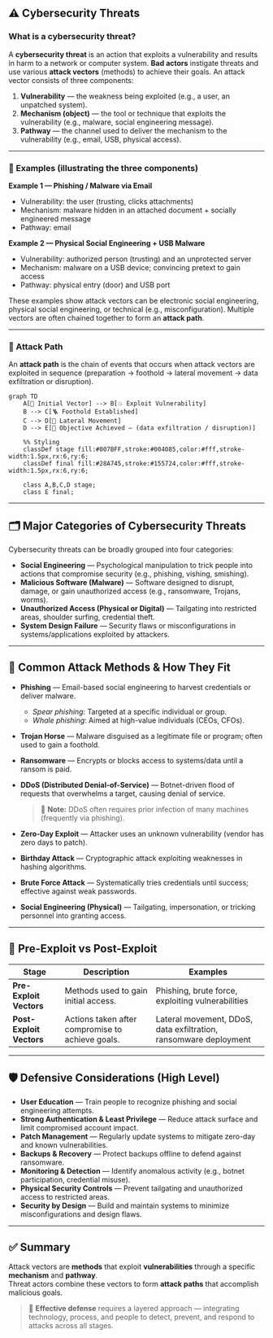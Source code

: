 ## ⚠️ Cybersecurity Threats

### What is a cybersecurity threat?
A **cybersecurity threat** is an action that exploits a vulnerability and results in harm to a network or computer system. **Bad actors** instigate threats and use various **attack vectors** (methods) to achieve their goals. An attack vector consists of three components:

1. **Vulnerability** — the weakness being exploited (e.g., a user, an unpatched system).  
2. **Mechanism (object)** — the tool or technique that exploits the vulnerability (e.g., malware, social engineering message).  
3. **Pathway** — the channel used to deliver the mechanism to the vulnerability (e.g., email, USB, physical access).

---

### 🧩 Examples (illustrating the three components)

**Example 1 — Phishing / Malware via Email**
- Vulnerability: the user (trusting, clicks attachments)  
- Mechanism: malware hidden in an attached document + socially engineered message  
- Pathway: email

**Example 2 — Physical Social Engineering + USB Malware**
- Vulnerability: authorized person (trusting) and an unprotected server  
- Mechanism: malware on a USB device; convincing pretext to gain access  
- Pathway: physical entry (door) and USB port

These examples show attack vectors can be electronic social engineering, physical social engineering, or technical (e.g., misconfiguration). Multiple vectors are often chained together to form an **attack path**.

---

### 🔗 Attack Path
An **attack path** is the chain of events that occurs when attack vectors are exploited in sequence (preparation → foothold → lateral movement → data exfiltration or disruption).

```mermaid
graph TD
    A[🧭 Initial Vector] --> B[💥 Exploit Vulnerability]
    B --> C[🪜 Foothold Established]
    C --> D[🔄 Lateral Movement]
    D --> E[🎯 Objective Achieved — (data exfiltration / disruption)]

    %% Styling
    classDef stage fill:#007BFF,stroke:#004085,color:#fff,stroke-width:1.5px,rx:6,ry:6;
    classDef final fill:#28A745,stroke:#155724,color:#fff,stroke-width:1.5px,rx:6,ry:6;

    class A,B,C,D stage;
    class E final;
```

---

## 🗂️ Major Categories of Cybersecurity Threats

Cybersecurity threats can be broadly grouped into four categories:

- **Social Engineering** — Psychological manipulation to trick people into actions that compromise security (e.g., phishing, vishing, smishing).  
- **Malicious Software (Malware)** — Software designed to disrupt, damage, or gain unauthorized access (e.g., ransomware, Trojans, worms).  
- **Unauthorized Access (Physical or Digital)** — Tailgating into restricted areas, shoulder surfing, credential theft.  
- **System Design Failure** — Security flaws or misconfigurations in systems/applications exploited by attackers.

---

## 🔎 Common Attack Methods & How They Fit

- **Phishing** — Email-based social engineering to harvest credentials or deliver malware.  
  - *Spear phishing*: Targeted at a specific individual or group.  
  - *Whale phishing*: Aimed at high-value individuals (CEOs, CFOs).  

- **Trojan Horse** — Malware disguised as a legitimate file or program; often used to gain a foothold.  

- **Ransomware** — Encrypts or blocks access to systems/data until a ransom is paid.  

- **DDoS (Distributed Denial-of-Service)** — Botnet-driven flood of requests that overwhelms a target, causing denial of service.  
  > 📝 **Note:** DDoS often requires prior infection of many machines (frequently via phishing).

- **Zero-Day Exploit** — Attacker uses an unknown vulnerability (vendor has zero days to patch).  

- **Birthday Attack** — Cryptographic attack exploiting weaknesses in hashing algorithms.  

- **Brute Force Attack** — Systematically tries credentials until success; effective against weak passwords.  

- **Social Engineering (Physical)** — Tailgating, impersonation, or tricking personnel into granting access.

---

## 🧠 Pre-Exploit vs Post-Exploit

| Stage | Description | Examples |
|--------|--------------|-----------|
| **Pre-Exploit Vectors** | Methods used to gain initial access. | Phishing, brute force, exploiting vulnerabilities |
| **Post-Exploit Vectors** | Actions taken after compromise to achieve goals. | Lateral movement, DDoS, data exfiltration, ransomware deployment |

---

## 🛡️ Defensive Considerations (High Level)

- **User Education** — Train people to recognize phishing and social engineering attempts.  
- **Strong Authentication & Least Privilege** — Reduce attack surface and limit compromised account impact.  
- **Patch Management** — Regularly update systems to mitigate zero-day and known vulnerabilities.  
- **Backups & Recovery** — Protect backups offline to defend against ransomware.  
- **Monitoring & Detection** — Identify anomalous activity (e.g., botnet participation, credential misuse).  
- **Physical Security Controls** — Prevent tailgating and unauthorized access to restricted areas.  
- **Security by Design** — Build and maintain systems to minimize misconfigurations and design flaws.

---

## ✅ Summary

Attack vectors are **methods** that exploit **vulnerabilities** through a specific **mechanism** and **pathway**.  
Threat actors combine these vectors to form **attack paths** that accomplish malicious goals.

> 🧩 **Effective defense** requires a layered approach — integrating technology, process, and people to detect, prevent, and respond to attacks across all stages.
